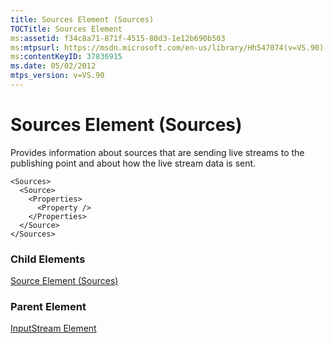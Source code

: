 ```yaml
---
title: Sources Element (Sources)
TOCTitle: Sources Element
ms:assetid: f34c8a71-871f-4515-80d3-1e12b690b503
ms:mtpsurl: https://msdn.microsoft.com/en-us/library/Hh547074(v=VS.90)
ms:contentKeyID: 37836915
ms.date: 05/02/2012
mtps_version: v=VS.90
---
```


# Sources Element (Sources)

Provides information about sources that are sending live streams to the publishing point and about how the live stream data is sent.

    <Sources>
      <Source>
        <Properties>
          <Property />
        </Properties>
      </Source>
    </Sources>

### Child Elements

[Source Element (Sources)](source-element-sources.md)

### Parent Element

[InputStream Element](inputstream-element.md)


